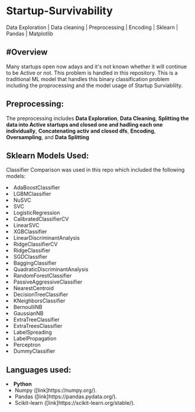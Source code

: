 <h1>Startup-Survivability</h1>
Data Exploration | Data cleaning | Preprocessing | Encoding | Sklearn | Pandas | Matplotlib

<h2><strong>#Overview</strong></h2>
Many startups open now adays and it's not known whether it will continue to be Active or not. This problem is handled in this repository. 
This is a traditional ML model that handles this binary classification problem including the proprocessing and the model usage of Startup Surviablilty.

<h2><strong>Preprocessing:</strong></h2>
The preprocessing includes <strong>Data Exploration</strong>, <strong>Data Cleaning</strong>, <strong>Splitting the data into Active startups 
  and closed one and hadling each one individually</strong>, <strong>Concatenating activ and closed dfs</strong>, <strong>Encoding</strong>,
  <strong>Oversampling</strong>, and <strong>Data Splitting</strong>
  <h2><strong>Sklearn Models Used:</strong></h2>
  <p>Classifier Comparison was used in this repo which included the following models:</p>
  <li>AdaBoostClassifier</li>
  <li>LGBMClassifier</li>
  <li>NuSVC</li>
  <li>SVC</li>
  <li>LogisticRegression</li>
  <li>CalibratedClassifierCV</li>
  <li>LinearSVC</li>
  <li>XGBClassifier</li>
  <li>LinearDiscriminantAnalysis</li>
  <li>RidgeClassifierCV</li>
  <li>RidgeClassifier</li>
  <li>SGDClassifier</li>
  <li>BaggingClassifier</li>
  <li>QuadraticDiscriminantAnalysis</li>
  <li>RandomForestClassifier</li>
  <li>PassiveAggressiveClassifier</li>
  <li>NearestCentroid</li>
  <li>DecisionTreeClassifier</li>
  <li>KNeighborsClassifier</li>
  <li>BernoulliNB</li>
  <li>GaussianNB</li>
  <li>ExtraTreeClassifier</li>
  <li>ExtraTreesClassifier</li>
  <li>LabelSpreading</li>
  <li>LabelPropagation</li>
  <li>Perceptron</li>
  <li>DummyClassifier</li>
  
<h2><strong>Languages used:</strong></h2>
<li><strong>Python</strong> <ul>
      <li>Numpy ([link]https://numpy.org/).</li>
      <li>Pandas ([link]https://pandas.pydata.org/).</li>
      <li>Scikit-learn ([link]https://scikit-learn.org/stable/).</li>
  </ul></li>
